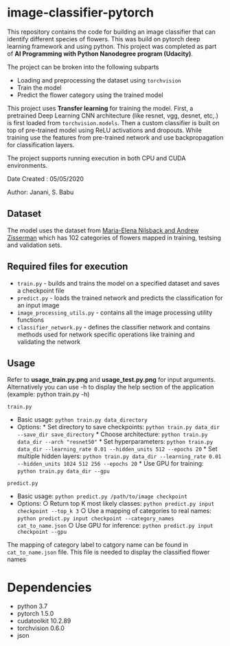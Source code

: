 # image-classifier-pytorch
This repository contains the code for building an image classifier that can identify different species of flowers. This was build on pytorch deep learning framework and using python. This project was completed as part of **AI Programming with Python Nanodegree program (Udacity)**.

The project can be broken into the following subparts
* Loading and preprocessing the dataset using `torchvision`
* Train the model
* Predict the flower category using the trained model 

This project uses **Transfer learning** for training the model. First, a pretrained Deep Learning CNN architecture (like resnet, vgg, desnet, etc,.) is first loaded from `torchvision.models`. Then a custom classifier is built on top of pre-trained model using ReLU activations and dropouts. While training use the features from pre-trained network and use backpropagation for classification layers.   

The project supports running execution in both CPU and CUDA environments.

Date Created : 05/05/2020

Author: Janani, S. Babu

## Dataset
The model uses the dataset from [Maria-Elena Nilsback and Andrew Zisserman](http://www.robots.ox.ac.uk/~vgg/data/flowers/102/index.html) which has 102 categories of flowers mapped in training, testsing and validation sets. 

## Required files for execution
* `train.py` - builds and trains the model on a specified dataset and saves a checkpoint file
* `predict.py` - loads the trained network and predicts the classification for an input image
* `image_processing_utils.py` - contains all the image processing utility functions
* `classifier_network.py` - defines the classifier network and contains methods used for network specific operations like training and validating the network

## Usage
Refer to **usage_train.py.png** and **usage_test.py.png** for input arguments. Alternatively you can use -h to display the help section of the application (example: python train.py -h)

`train.py`
* Basic usage: `python train.py data_directory`
* Options:
        * Set directory to save checkpoints: `python train.py data_dir --save_dir save_directory`
		* Choose architecture: `python train.py data_dir --arch "resnet50"`
		* Set hyperparameters: `python train.py data_dir --learning_rate 0.01 --hidden_units 512 --epochs 20`
		* Set multiple hidden layers: `python train.py data_dir --learning_rate 0.01 --hidden_units 1024 512 256 --epochs 20`
		* Use GPU for training: `python train.py data_dir --gpu`

`predict.py`
* Basic usage: `python predict.py /path/to/image checkpoint`
* Options:
	○ Return top K most likely classes: `python predict.py input checkpoint --top_k 3`
	○ Use a mapping of categories to real names: `python predict.py input checkpoint --category_names cat_to_name.json`
	○ Use GPU for inference: `python predict.py input checkpoint --gpu`

The mapping of category label to catgory name can be found in `cat_to_name.json` file. This file is needed to display the classified flower names

# Dependencies
* python 3.7
* pytorch 1.5.0
* cudatoolkit 10.2.89
* torchvision 0.6.0 
* json